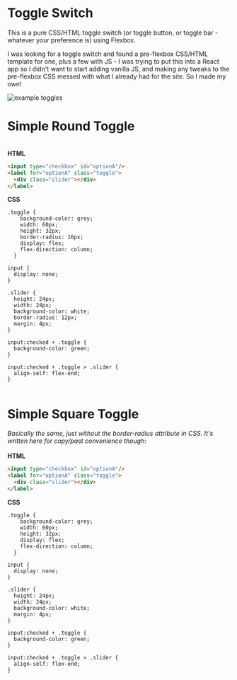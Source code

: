 # Toggle Switch

This is a pure CSS/HTML toggle switch (or toggle button, or toggle bar - whatever your preference is) using Flexbox. 

I was looking for a toggle switch and found a pre-flexbox CSS/HTML template for one, plus a few with JS - I was trying to put this into a React app so I didn't want to start adding vanilla JS, and making any tweaks to the pre-flexbox CSS messed with what I already had for the site. So I made my own!

![example toggles](https://github/kateapault/flexbox-toggle-switch/asses/Example.png)

# Simple Round Toggle
<br>
<b>HTML</b>
<br>


```html
<input type="checkbox" id="optionA"/>
<label for="optionA" class="toggle">
  <div class="slider"></div>
</label>
```

<b>CSS</b>
<br>
```
.toggle {
    background-color: grey;
    width: 60px;
    height: 32px;
    border-radius: 16px;
    display: flex;
    flex-direction: column;
  }
  
input {
  display: none;
}
  
.slider {
  height: 24px;
  width: 24px;
  background-color: white;
  border-radius: 12px;
  margin: 4px;
}

input:checked + .toggle {
  background-color: green;
}
  
input:checked + .toggle > .slider {
  align-self: flex-end;
}
  
```

# Simple Square Toggle
<i>Basically the same, just without the border-radius attribute in CSS. It's written here for copy/past convenience though:</i>
<br>
<br>
<b>HTML</b>
<br>


```html
<input type="checkbox" id="optionA"/>
<label for="optionA" class="toggle">
  <div class="slider"></div>
</label>
```

<b>CSS</b>
<br>
```
.toggle {
    background-color: grey;
    width: 60px;
    height: 32px;
    display: flex;
    flex-direction: column;
  }
  
input {
  display: none;
}
  
.slider {
  height: 24px;
  width: 24px;
  background-color: white;
  margin: 4px;
}

input:checked + .toggle {
  background-color: green;
}
  
input:checked + .toggle > .slider {
  align-self: flex-end;
}
  
```
